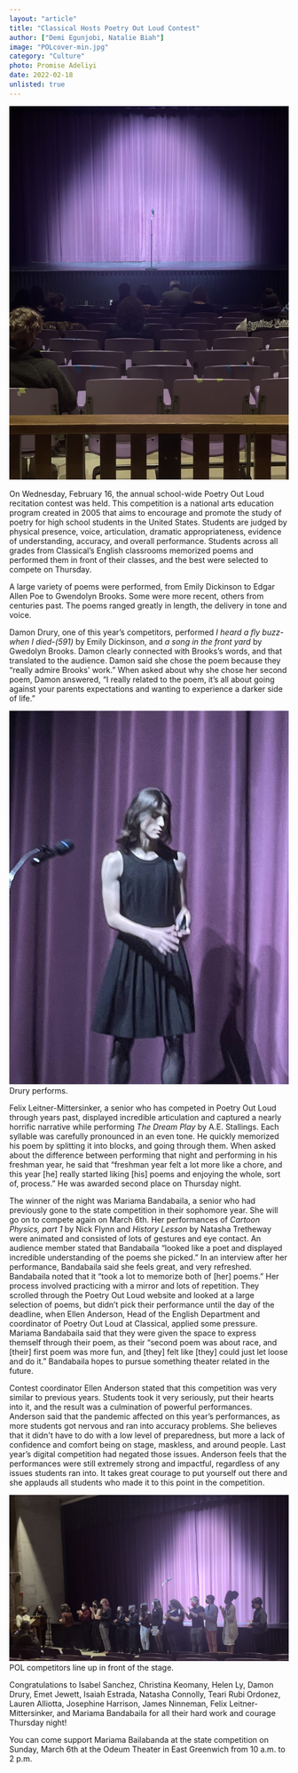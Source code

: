 ```yaml
---
layout: "article"
title: "Classical Hosts Poetry Out Loud Contest"
author: ["Demi Egunjobi, Natalie Biah"]
image: "POLcover-min.jpg"
category: "Culture"
photo: Promise Adeliyi
date: 2022-02-18
unlisted: true
---
```


![Cover Photo](/assets/images/POLcover-min.jpg)

On Wednesday, February 16, the annual school-wide Poetry Out Loud recitation contest was held. This competition is a national arts education program created in 2005 that aims to encourage and promote the study of poetry for high school students in the United States. Students are judged by physical presence, voice, articulation, dramatic appropriateness, evidence of understanding, accuracy, and overall performance. Students across all grades from Classical’s English classrooms memorized poems and performed them in front of their classes, and the best were selected to compete on Thursday.
 
A large variety of poems were performed, from Emily Dickinson to Edgar Allen Poe to Gwendolyn Brooks. Some were more recent, others from centuries past. The poems ranged greatly in length, the delivery in tone and voice. 

Damon Drury, one of this year’s competitors, performed *I heard a fly buzz-when I died-(591)* by Emily Dickinson, and *a song in the front yard* by Gwedolyn Brooks. Damon clearly connected with Brooks’s words, and that translated to the audience. Damon said she chose the poem because they “really admire Brooks' work.” When asked about why she chose her second poem, Damon answered, “I really related to the poem, it’s all about going against your parents expectations and wanting to experience a darker side of life.”

![Damon Drury Performs](/assets/images/POLDamon-min.jpg)
<span>Drury performs.</span>

Felix Leitner-Mittersinker, a senior who has competed in Poetry Out Loud through years past, displayed incredible articulation and captured a nearly horrific narrative while performing *The Dream Play* by A.E. Stallings. Each syllable was carefully pronounced in an even tone. He quickly memorized his poem by splitting it into blocks, and going through them. When asked about the difference between performing that night and performing in his freshman year, he said that “freshman year felt a lot more like a chore, and this year [he] really started liking [his] poems and enjoying the whole, sort of, process.” He was awarded second place on Thursday night.

The winner of the night was Mariama Bandabaila, a senior who had previously gone to the state competition in their sophomore year. She will go on to compete again on March 6th. Her performances of *Cartoon Physics, part 1* by Nick Flynn and *History Lesson* by Natasha Tretheway were animated and consisted of lots of gestures and eye contact. An audience member stated that Bandabaila “looked like a poet and displayed incredible understanding of the poems she picked.” In an interview after her performance, Bandabaila said she feels great, and very refreshed. Bandabaila noted that it “took a lot to memorize both of [her] poems.” Her process involved practicing with a mirror and lots of repetition. They scrolled through the Poetry Out Loud website and looked at a large selection of poems, but didn’t pick their performance until the day of the deadline, when Ellen Anderson, Head of the English Department and coordinator of Poetry Out Loud at Classical, applied some pressure. Mariama Bandabaila said that they were given the space to express themself through their poem, as their “second poem was about race, and [their] first poem was more fun, and [they] felt like [they] could just let loose and do it.” Bandabaila hopes to pursue something theater related in the future.

Contest coordinator Ellen Anderson stated that this competition was very similar to previous years. Students took it very seriously, put their hearts into it, and the result was a culmination of powerful performances. Anderson said that the pandemic affected on this year’s performances, as more students got nervous and ran into accuracy problems. She believes that it didn't have to do with a low level of preparedness, but more a lack of confidence and comfort being on stage, maskless, and around people. Last year’s digital competition had negated those issues. Anderson feels that the performances were still extremely strong and impactful, regardless of any issues students ran into. It takes great courage to put yourself out there and she applauds all students who made it to this point in the competition.

![Competitors Group Photo](/assets/images/POLgroupphoto-min.jpg)
<span>POL competitors line up in front of the stage.</span>

Congratulations to Isabel Sanchez, Christina Keomany, Helen Ly, Damon Drury, Emet Jewett, Isaiah Estrada, Natasha Connolly, Teari Rubi Ordonez, Lauren Alliotta, Josephine Harrison, James Ninneman, Felix Leitner-Mittersinker, and Mariama Bandabaila for all their hard work and courage Thursday night!

You can come support Mariama Bailabanda at the state competition on Sunday, March 6th at the Odeum Theater in East Greenwich from 10 a.m. to 2 p.m.
